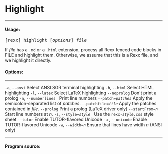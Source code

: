 Highlight
=========

----------------------------

#### Usage:

<pre>
[rexx] highlight [<em>options</em>] <em>file</em>
</pre>

If <em>file</em> has a `.md` or a `.html` extension,
process all Rexx fenced code blocks
in FILE and highlight them.
Otherwise, we assume that this is a Rexx file,
and we highlight it directly.

#### Options:

------------------------------------------------------- ------------------------------
`-a`, `--ansi`                                          Select ANSI SGR terminal highlighting
`-h`, `--html`                                          Select HTML highlighting
`-l`, `--latex`                                         Select LaTeX highlighting
`--noprolog`                                            Don't print a prolog
`-n`, `--numberlines`&nbsp;&nbsp;                       Print line numbers
`--patch=`<code><em>patches</em></code>                 Apply the semicolon-separated list of *patches*.
`--patchfile=`<code><em>file</em></code>                Apply the patches contained in *file*.
`--prolog`                                              Print a prolog (LaTeX driver only)
`--startFrom=`<code><em>n</em></code>                   Start line numbers at *n*.
`-s`, `--style=`<code><em>style</em></code>&nbsp;&nbsp; Use the <code>rexx-<em>style</em>.css</code> style sheet
`--tutor`                                               Enable TUTOR-flavored Unicode
`-u` , `--unicode`                                      Enable TUTOR-flavored Unicode
`-w`, <code>--width=<em>n</em></code>                   Ensure that lines have width <em>n</em> (ANSI only)
------------------------------------------------------- ------------------------------

#### Program source:

~~~rexx {source=../../../utils/highlight.rex}
~~~
